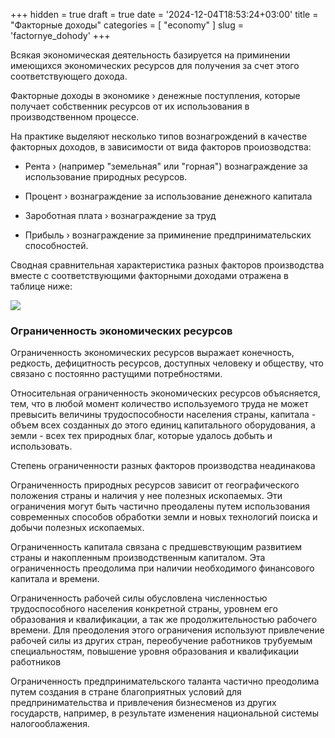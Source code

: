 +++
hidden = true
draft = true
date = '2024-12-04T18:53:24+03:00'
title = "Факторные доходы"
categories = [ "economy" ]
slug = 'factornye_dohody'
+++

<p>
              Всякая экономическая деятельность базируется на приминении имеющихся экономических
              ресурсов для получения за счет этого соответствующего дохода.
            </p>
            <p>
              Факторные доходы в экономике &rsaquo; денежные поступления, которые получает
              собственник ресурсов от их использования в производственном процессе.
            </p>
            <p>
              На практике выделяют несколько типов вознагрождений в качестве факторных доходов, в
              зависимости от вида факторов проиозводства:
            </p>
            <ul>
              <li>
                <p>
                  Рента &rsaquo; (например "земельная" или "горная") вознаграждение за использование
                  природных ресурсов.
                </p>
              </li>
              <li>
                <p>Процент &rsaquo; вознаграждение за использование денежного капитала</p>
              </li>
              <li>
                <p>Зароботная плата &rsaquo; вознаграждение за труд</p>
              </li>
              <li>
                <p>
                  Прибыль &rsaquo; вознаграждение за приминение предпринимательских способностей.
                </p>
              </li>
            </ul>
            <p>
              Сводная сравнительная характеристика разных факторов производства вместе с
              соответствующими факторными доходами отражена в таблице ниже:
            </p>
            <img src="../images/factornye_dohody.png" />
            <h3>Ограниченность экономических ресурсов</h3>
            <p>
              Ограниченность экономических ресурсов выражает конечность, редкость, дефицитность
              ресурсов, доступных человеку и обществу, что связано с постоянно растущими
              потребностями.
            </p>
            <p>
              Относительная ограниченность экономических ресурсов объясняется, тем, что в любой
              момент количество используемого труда не может превысить величины трудоспособности
              населения страны, капитала - объем всех созданных до этого единиц капитального
              оборудования, а земли - всех тех природных благ, которые удалось добыть и
              использовать.
            </p>
            <p>Степень ограниченности разных факторов производства неадинакова</p>
            <p>
              Ограниченность природных ресурсов зависит от географического положения страны и
              наличия у нее полезных ископаемых. Эти ограничения могут быть частично преодалены
              путем использования современных способов обработки земли и новых технологий поиска и
              добычи полезных ископаeмых.
            </p>
            <p>
              Ограниченность капитала связана с предшевствующим развитием страны и накопленным
              производственным капиталом. Эта ограниченность преодолима при наличии необходимого
              финансового капитала и времени.
            </p>
            <p>
              Ограниченность рабочей силы обусловлена численностью трудоспособного населения
              конкретной страны, уровнем его образования и квалификации, а так же продолжительностью
              рабочего времени. Для преодоления этого ограничения используют привлечение рабочей
              силы из других стран, переобучение работников трубуемым специальностям, повышение
              уровня образования и квалификации работников
            </p>
            <p>
              Ограниченность предпринимательского таланта частично преодолима путем создания в
              стране благоприятных условий для предпринимательства и привлечения бизнесменов из
              других государств, например, в результате изменения национальной системы
              налогооблажения.
            </p>